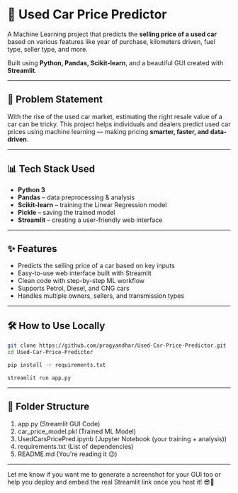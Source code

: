 # 🚗 Used Car Price Predictor

A Machine Learning project that predicts the **selling price of a used car** based on various features like year of purchase, kilometers driven, fuel type, seller type, and more.

Built using **Python, Pandas, Scikit-learn**, and a beautiful GUI created with **Streamlit**.

---

## 🧠 Problem Statement

With the rise of the used car market, estimating the right resale value of a car can be tricky. This project helps individuals and dealers predict used car prices using machine learning — making pricing **smarter, faster, and data-driven**.

---

## 📊 Tech Stack Used

- **Python 3**
- **Pandas** – data preprocessing & analysis
- **Scikit-learn** – training the Linear Regression model
- **Pickle** – saving the trained model
- **Streamlit** – creating a user-friendly web interface

---

## ✨ Features

- Predicts the selling price of a car based on key inputs
- Easy-to-use web interface built with Streamlit
- Clean code with step-by-step ML workflow
- Supports Petrol, Diesel, and CNG cars
- Handles multiple owners, sellers, and transmission types

---

## 🛠️ How to Use Locally

```bash
git clone https://github.com/pragyandhar/Used-Car-Price-Predictor.git
cd Used-Car-Price-Predictor

pip install -r requirements.txt

streamlit run app.py
```
---
## 📁 Folder Structure
1) app.py                   (Streamlit GUI Code)
2) car_price_model.pkl      (Trained ML Model)
3) UsedCarsPricePred.ipynb  (Jupyter Notebook (your training + analysis))
4) requirements.txt         (List of dependencies)
5) README.md                (You're reading it 😉)


---

Let me know if you want me to generate a screenshot for your GUI too or help you deploy and embed the real Streamlit link once you host it! 😎📸
